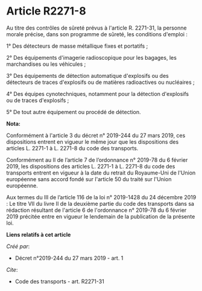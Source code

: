 # Article R2271-8

Au titre des contrôles de sûreté prévus à l'article R. 2271-31, la personne morale précise, dans son programme de sûreté, les
conditions d'emploi : 

1° Des détecteurs de masse métallique fixes et portatifs ; 

2° Des équipements d'imagerie radioscopique pour les bagages, les marchandises ou les véhicules ; 

3° Des équipements de détection automatique d'explosifs ou des détecteurs de traces d'explosifs ou de matières radioactives
ou nucléaires ; 

4° Des équipes cynotechniques, notamment pour la détection d'explosifs ou de traces d'explosifs ; 

5° De tout autre équipement ou procédé de détection.

**Nota:**

Conformément à l'article 3 du décret n° 2019-244 du 27 mars 2019, ces dispositions entrent en vigueur le même jour que les
dispositions des articles L. 2271-1 à L. 2271-8 du code des transports.

Conformément au II de l’article 7 de l’ordonnance n° 2019-78 du 6 février 2019, les dispositions des articles L. 2271-1 à L.
2271-8 du code des transports entrent en vigueur à la date du retrait du Royaume-Uni de l'Union européenne sans accord fondé
sur l'article 50 du traité sur l'Union européenne.

Aux termes du III de l’article 116 de la loi n° 2019-1428 du 24 décembre 2019 : Le titre VII du livre II de la deuxième
partie du code des transports dans sa rédaction résultant de l'article 6 de l'ordonnance n° 2019-78 du 6 février 2019
précitée entre en vigueur le lendemain de la publication de la présente loi.

**Liens relatifs à cet article**

_Créé par_:

  - Décret n°2019-244 du 27 mars 2019 - art. 1

_Cite_:

  - Code des transports - art. R2271-31
